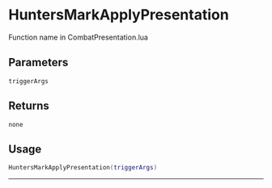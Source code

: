 # HuntersMarkApplyPresentation
Function name in CombatPresentation.lua
## Parameters
`triggerArgs`
## Returns
`none`
## Usage
```lua
HuntersMarkApplyPresentation(triggerArgs)
```
---
